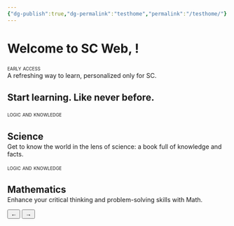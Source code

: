 ```yaml
---
{"dg-publish":true,"dg-permalink":"testhome","permalink":"/testhome/"}
---
```



# Welcome to SC Web, <span class="AuthName"></span>!

<div style="font-variant: small-caps">early access</div>
A refreshing way to learn, personalized only for SC.


<div class="position">
        <h2 class="title-context">Start learning. <span>Like never before.</span></h2>
        <div class="container">
            <article class="card" id="card-1">
                <section class="body white-text">
                    <p class="title" style="font-variant: small-caps;">logic and knowledge</p>
                    <a href="/science" style="display: none;">Science</a>
                    <h2 style="margin-bottom: -12px;">Science</h2>
                    <p>Get to know the world in the lens of science: a book full of knowledge and facts.</p>
                </section>
            </article>
            <article class="card" id="card-2">
                <section class="body white-text">
                    <p class="title" style="font-variant: small-caps;">logic and knowledge</p>
                    <a href="/math" style="display: none;">Mathematics</a>
                    <h2 style="margin-bottom: -12px;">Mathematics</h2>
                    <p>Enhance your critical thinking and problem-solving skills with Math.</p>
                </section>
            </article>
    </div>
</div>

<div class="flashcard-buttons">
    <button class="flashcard-prev">&#8592;</button>
    <button class="flashcard-next">&#8594;</button>
  </div>
